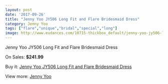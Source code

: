 ```yaml
---
layout: post
date: '2017-09-26'
title: "Jenny Yoo JY506 Long Fit and Flare Bridesmaid Dress"
category: Jenny Yoo
tags: ["flare","unique","bridal","special","long"]
image: http://www.eudances.com/10715-thickbox_default/jenny-yoo-jy506-long-fit-and-flare-bridesmaid-dress.jpg
---
```

Jenny Yoo JY506 Long Fit and Flare Bridesmaid Dress

On Sales: **$241.99**
<a href="https://www.eudances.com/en/jenny-yoo/3436-jenny-yoo-jy506-long-fit-and-flare-bridesmaid-dress.html"><amp-img layout="responsive" width="600" height="600" src="//www.eudances.com/10715-thickbox_default/jenny-yoo-jy506-long-fit-and-flare-bridesmaid-dress.jpg" alt="Jenny Yoo JY506 Long Fit and Flare Bridesmaid Dress 0" /></a>
<a href="https://www.eudances.com/en/jenny-yoo/3436-jenny-yoo-jy506-long-fit-and-flare-bridesmaid-dress.html"><amp-img layout="responsive" width="600" height="600" src="//www.eudances.com/10718-thickbox_default/jenny-yoo-jy506-long-fit-and-flare-bridesmaid-dress.jpg" alt="Jenny Yoo JY506 Long Fit and Flare Bridesmaid Dress 1" /></a>
<a href="https://www.eudances.com/en/jenny-yoo/3436-jenny-yoo-jy506-long-fit-and-flare-bridesmaid-dress.html"><amp-img layout="responsive" width="600" height="600" src="//www.eudances.com/10717-thickbox_default/jenny-yoo-jy506-long-fit-and-flare-bridesmaid-dress.jpg" alt="Jenny Yoo JY506 Long Fit and Flare Bridesmaid Dress 2" /></a>
<a href="https://www.eudances.com/en/jenny-yoo/3436-jenny-yoo-jy506-long-fit-and-flare-bridesmaid-dress.html"><amp-img layout="responsive" width="600" height="600" src="//www.eudances.com/10716-thickbox_default/jenny-yoo-jy506-long-fit-and-flare-bridesmaid-dress.jpg" alt="Jenny Yoo JY506 Long Fit and Flare Bridesmaid Dress 3" /></a>

Buy it: [Jenny Yoo JY506 Long Fit and Flare Bridesmaid Dress](https://www.eudances.com/en/jenny-yoo/3436-jenny-yoo-jy506-long-fit-and-flare-bridesmaid-dress.html "Jenny Yoo JY506 Long Fit and Flare Bridesmaid Dress")

View more: [Jenny Yoo](https://www.eudances.com/en/63-Jenny-Yoo "Jenny Yoo")
